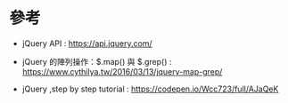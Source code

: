 # 參考

- jQuery API : https://api.jquery.com/

- jQuery 的陣列操作：$.map() 與 $.grep() : https://www.cythilya.tw/2016/03/13/jquery-map-grep/

- jQuery ,step by step tutorial : https://codepen.io/Wcc723/full/AJaQeK